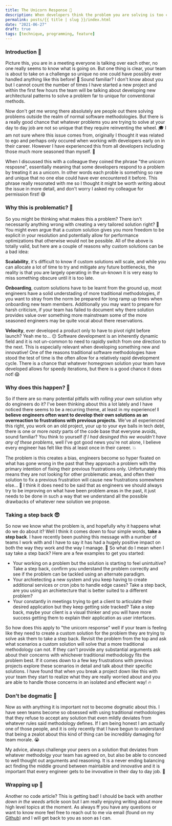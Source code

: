 ```yaml
---
title: The Unicorn Response 🦄
description: When developers think the problem you are solving is too complicated for traditional design patterns! 🧠
permalink: posts/{{ title | slug }}/index.html
date: "2021-06-27"
draft: true
tags: [technique, programming, feature]
---
```


### Introduction 🚀

Picture this, you are in a meeting everyone is talking over each other, no one really seems to know what is going on. But one thing is clear, your team is about to take on a challenge so unique no one could have possibly ever handled anything like this before! 🤯 Sound familiar? I don't know about you but I cannot count the number of times I have started a new project and within the first few hours the team will be talking about developing new architectural patterns to solve a problem far to unique for conventional methods.

Now don't get me wrong there absolutely are people out there solving problems outside the realm of normal software methodologies. But there is a really good chance that whatever problems you are trying to solve at your day to day job are not so unique that they require reinventing the wheel. 🎓 I am not sure where this issue comes from, originally I thought it was related to ego and perhaps only occured when working with developers early on in their career. However I have experienced this from all developers including those much more seasoned than myself. 🤔

When I discussed this with a colleague they coined the phrase "the unicorn resposne", essentially meaning that some developers respond to a problem by treating it as a unicorn. In other words each proble is something so rare and unique that no one else could have ever encountered it before. This phrase really resonated with me so I thought it might be worth writing about the issue in more detail, and don't worry I asked my colleague for permission first! 😅

### Why this is problematic? 💢

So you might be thinking what makes this a problem? There isn't necessarily anything wrong with creating a very tailored solution right? 🤔 You might even argue that a custom solution gives you more freedom to be explicit in your resolution and  potentially allow for performance optimizations that otherwise would not be possible. All of the above is totally valid, but here are a couple of reasons why custom solutions can be a bad idea:

**Scalability**, it's difficult to know if custom solutions will scale, and while you can allocate a lot of time to try and mitigate any future bottlenecks, the reality is that you are largely operating in the un-known it is very easy to miss something obscure until it is too late.

**Onboarding**, custom solutions have to be learnt from the ground up, most engineers have a solid understading of more traditional methodologies, if you want to stray from the norm be prepared for long ramp up times when onboarding new team members. Additionally you may want to prepare for harsh criticism, if your team has failed to document why there solution provides value over something more mainstream some of the more seasoned engineers may be quite vocal about there reservations.

**Velocity**, ever developed a product only to have to pivot right before launch? Yeah me to... 😔 Software development is an inherently dynamic field and it is not un-common to need to rapidly switch from one direction to the next. This is especially relevant when developing something new and innovative! One of the reasons traditional software methodologies have stood the test of time is the often allow for a relatively rapid development cycle. There is a chance that whatever homegrown solution your team have developed allows for speedy iterations, but there is a good chance it does not! 😱

### Why does this happen? 💭

So if there are so many potential pitfalls with _rolling your own_ solution why do engineers do it? I've been thinking about this a lot lately and I have noticed there seems to be a recurring theme, at least in my experience! **I believe engineers often want to develop their own solutions as an overreaction to frustrations with previous projects.** We've all experienced this right, you work on an old project, your up to your eye balls in tech debt, there is one or more _nasty_ parts of the code base that everyone avoids, sound familiar? You think to yourself _If I had desinged this we wouldn't have any of these problems_, well I've got good news you're not alone, I believe every engineer has felt like this at least once in their career. 💥

The problem is this creates a bias, engineers become so hyper fixated on what has gone wrong in the past that they approach a problem with the primary intention of fixing their previous frustrations only. Unfortunately this means they are not looking for other problematic areas, and often their solution to fix a previous frustration will cause new frustrations somewhere else... 🤯 I think it does need to be said that as engineers we should always try to be improving on what have been problem areas in the past, it just needs to be done in such a way that we understand all the possible drawbacks of whatever new solution we propose.

### Taking a step back 😎

So now we know what the problem is, and hopefully why it happens what do we do about it? Well I think it comes down to four simple words, **take a step back**. I have recently been pushing this message with a number of teams I work with and I have to say it has had a hugely positive impact on both the way they work and the way I manage. 🎉 So what do I mean when I say take a step back? Here are a few examples to get you started:
- Your working on a problem but the solution is starting to feel unintuitive? Take a step back, confirm you understand the problem correctly and see if the problem can be tackled using an alternate paradigm.
- Your archietecting a new system and you keep having to create additional services or cron jobs to handle edge cases? Take a step back, are you using an archietecture that is better suited to a different problem?
- Your constantly in meetings trying to get a client to articulate their desired application but they keep getting side tracked? Take a step back, maybe your client is a visual thinker and you will have more success getting them to explain their application as user interfaces.

So how does this apply to "the unicorn response" well if your team is feeling like they need to create a custom solution for the problem they are trying to solve ask them to take a step back. Revisit the problem from the top and ask what scenarios a custom solution will solve that a more traditional methodology can not. If they can't provide any substantial arguments ask about their concerns with whichever traditional methodology fits the problem best. If it comes down to a few key frustrations with previous projects explore these scenarios in detail and talk about their specific solutions. I have found that when you break a project down like this with your team they start to realize what they are really worried about and you are able to handle those concerns in an isolated and effecient way! 🔥

### Don't be dogmatic 🐶

Now as with anything it is important not to become dogmatic about this. I have seen teams become so obsessed with using traditional methodologies that they refuse to accept any solution that even mildly deviates from whatever rules said methodology defines. If I am being honest I am actually one of those people, and it is only recently that I have begun to understand that being a zealot about this kind of thing can be incredibly damaging for team morale. 😭

My advice, always challenge your peers on a solution that deviates from whatever methodolgy your team has agreed on, but also be able to conceed to well thought out arguments and reasoning. It is a never ending balancing act finding the middle ground between maintaible and innovative and it is important that every engineer gets to be invovative in their day to day job. 🤘

### Wrapping up 🎁

Another no code article? This is getting bad! I should be back with another _down in the weeds_ article soon but I am really enjoying writing about more high level topics at the moment. As always ff you have any questions or want to know more feel free to reach out to me via email (found on my [Github](https://github.com/chopfitzroy)) and I will get back to you as soon as I can.